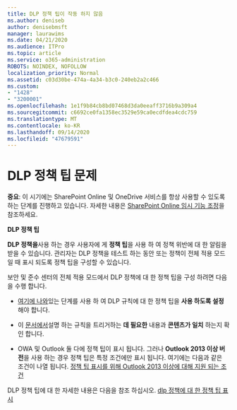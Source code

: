 ```yaml
---
title: DLP 정책 팁이 작동 하지 않음
ms.author: deniseb
author: denisebmsft
manager: laurawims
ms.date: 04/21/2020
ms.audience: ITPro
ms.topic: article
ms.service: o365-administration
ROBOTS: NOINDEX, NOFOLLOW
localization_priority: Normal
ms.assetid: c03d30be-474a-4a34-b3c0-240eb2a2c466
ms.custom:
- "1428"
- "3200001"
ms.openlocfilehash: 1e1f9b84cb8bd07468d3da0eeaff3716b9a309a4
ms.sourcegitcommit: c6692ce0fa1358ec3529e59ca0ecdfdea4cdc759
ms.translationtype: MT
ms.contentlocale: ko-KR
ms.lasthandoff: 09/14/2020
ms.locfileid: "47679591"
---
```

# <a name="dlp-policy-tip-issues"></a>DLP 정책 팁 문제

**중요**: 이 시기에는 SharePoint Online 및 OneDrive 서비스를 항상 사용할 수 있도록 하는 단계를 진행하고 있습니다. 자세한 내용은 [SharePoint Online 임시 기능 조정](https://aka.ms/ODSPAdjustments)을 참조하세요.

**DLP 정책 팁**

**DLP 정책을**사용 하는 경우 사용자에 게 **정책 팁**을 사용 하 여 정책 위반에 대 한 알림을 받을 수 있습니다. 관리자는 DLP 정책을 테스트 하는 동안 또는 정책이 전체 적용 모드일 때 표시 되도록 정책 팁을 구성할 수 있습니다.
  
보안 및 준수 센터의 전체 적용 모드에서 DLP 정책에 대 한 정책 팁을 구성 하려면 다음을 수행 합니다.
  
- [여기에 나와](https://docs.microsoft.com/microsoft-365/compliance/use-notifications-and-policy-tips)있는 단계를 사용 하 여 DLP 규칙에 대 한 정책 팁을 **사용 하도록 설정** 해야 합니다.

- 이 [문서에서](https://docs.microsoft.com/microsoft-365/compliance/sensitive-information-type-entity-definitions)설명 하는 규칙을 트리거하는 **데 필요한** 내용과 **콘텐츠가 일치** 하는지 확인 합니다.

- OWA 및 Outlook 둘 다에 정책 팁이 표시 됩니다. 그러나 **Outlook 2013 이상 버전**을 사용 하는 경우 정책 팁은 특정 조건에만 표시 됩니다. 여기에는 다음과 같은 조건이 나열 됩니다. [정책 팁 표시를 위해 Outlook 2013 이상에 대해 지원 되는 조건](https://docs.microsoft.com/microsoft-365/compliance/use-notifications-and-policy-tips)

DLP 정책 팁에 대 한 자세한 내용은 다음을 참조 하십시오. [dlp 정책에 대 한 정책 팁 표시](https://docs.microsoft.com/microsoft-365/compliance/use-notifications-and-policy-tips)
  